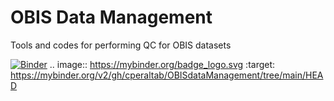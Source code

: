 # OBIS Data Management

Tools and codes for performing QC for OBIS datasets

[![Binder](https://mybinder.org/badge_logo.svg)](https://mybinder.org/v2/gh/cperaltab/OBISdataManagement/tree/main/HEAD)
.. image:: https://mybinder.org/badge_logo.svg
 :target: https://mybinder.org/v2/gh/cperaltab/OBISdataManagement/tree/main/HEAD
